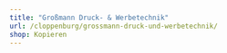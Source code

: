 ```yaml
---
title: "Großmann Druck- & Werbetechnik"
url: /cloppenburg/grossmann-druck-und-werbetechnik/
shop: Kopieren
---
```

